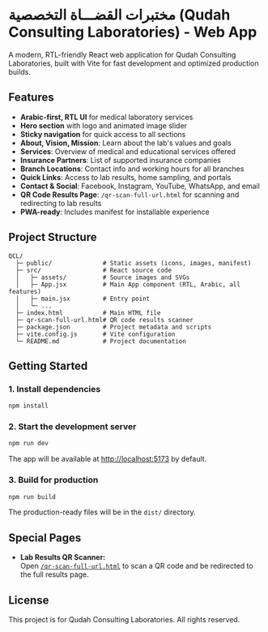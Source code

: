 # مختبرات القضـــاة التخصصية (Qudah Consulting Laboratories) - Web App

A modern, RTL-friendly React web application for Qudah Consulting Laboratories, built with Vite for fast development and optimized production builds.

## Features

- **Arabic-first, RTL UI** for medical laboratory services
- **Hero section** with logo and animated image slider
- **Sticky navigation** for quick access to all sections
- **About, Vision, Mission**: Learn about the lab's values and goals
- **Services**: Overview of medical and educational services offered
- **Insurance Partners**: List of supported insurance companies
- **Branch Locations**: Contact info and working hours for all branches
- **Quick Links**: Access to lab results, home sampling, and portals
- **Contact & Social**: Facebook, Instagram, YouTube, WhatsApp, and email
- **QR Code Results Page**: `/qr-scan-full-url.html` for scanning and redirecting to lab results
- **PWA-ready**: Includes manifest for installable experience

## Project Structure

```
QCL/
  ├─ public/              # Static assets (icons, images, manifest)
  ├─ src/                 # React source code
  │   ├─ assets/          # Source images and SVGs
  │   ├─ App.jsx          # Main App component (RTL, Arabic, all features)
  │   ├─ main.jsx         # Entry point
  │   └─ ...
  ├─ index.html           # Main HTML file
  ├─ qr-scan-full-url.html# QR code results scanner
  ├─ package.json         # Project metadata and scripts
  ├─ vite.config.js       # Vite configuration
  └─ README.md            # Project documentation
```

## Getting Started

### 1. Install dependencies

```bash
npm install
```

### 2. Start the development server

```bash
npm run dev
```
The app will be available at [http://localhost:5173](http://localhost:5173) by default.

### 3. Build for production

```bash
npm run build
```
The production-ready files will be in the `dist/` directory.

## Special Pages

- **Lab Results QR Scanner:**  
  Open [`/qr-scan-full-url.html`](qr-scan-full-url.html) to scan a QR code and be redirected to the full results page.

## License

This project is for Qudah Consulting Laboratories. All rights reserved.